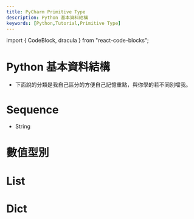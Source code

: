 ```yaml
---
title: PyCharm Primitive Type
description: Python 基本資料結構
keywords: [Python,Tutorial,Primitive Type]
---
```

import { CodeBlock, dracula  } from "react-code-blocks";

# Python 基本資料結構
* 下面說的分類是我自己區分的方便自己記憶重點，與你學的若不同別噹我。

# Sequence
* String


# 數值型別

# List

# Dict

  

